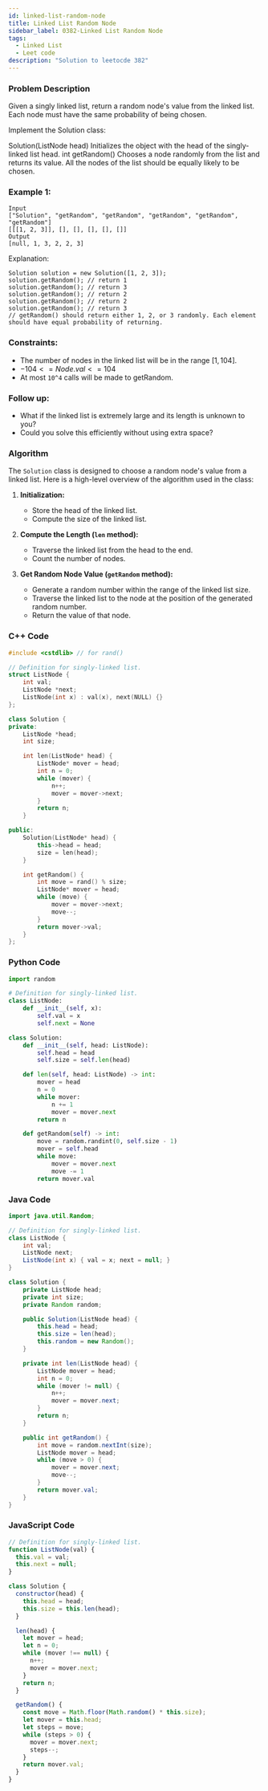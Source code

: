 ```yaml
---
id: linked-list-random-node
title: Linked List Random Node
sidebar_label: 0382-Linked List Random Node
tags:
  - Linked List
  - Leet code
description: "Solution to leetocde 382"
---
```


### Problem Description

Given a singly linked list, return a random node's value from the linked list. Each node must have the same probability of being chosen.

Implement the Solution class:

Solution(ListNode head) Initializes the object with the head of the singly-linked list head.
int getRandom() Chooses a node randomly from the list and returns its value. All the nodes of the list should be equally likely to be chosen.

### Example 1:

```
Input
["Solution", "getRandom", "getRandom", "getRandom", "getRandom", "getRandom"]
[[[1, 2, 3]], [], [], [], [], []]
Output
[null, 1, 3, 2, 2, 3]
```

Explanation:

```
Solution solution = new Solution([1, 2, 3]);
solution.getRandom(); // return 1
solution.getRandom(); // return 3
solution.getRandom(); // return 2
solution.getRandom(); // return 2
solution.getRandom(); // return 3
// getRandom() should return either 1, 2, or 3 randomly. Each element should have equal probability of returning.
```

### Constraints:

- The number of nodes in the linked list will be in the range $[1, 104].$
- $-104 <= Node.val <= 104$
- At most `10^4` calls will be made to getRandom.

### Follow up:

- What if the linked list is extremely large and its length is unknown to you?
- Could you solve this efficiently without using extra space?

### Algorithm

The `Solution` class is designed to choose a random node's value from a linked list. Here is a high-level overview of the algorithm used in the class:

1. **Initialization:**

   - Store the head of the linked list.
   - Compute the size of the linked list.

2. **Compute the Length (`len` method):**

   - Traverse the linked list from the head to the end.
   - Count the number of nodes.

3. **Get Random Node Value (`getRandom` method):**
   - Generate a random number within the range of the linked list size.
   - Traverse the linked list to the node at the position of the generated random number.
   - Return the value of that node.

### C++ Code

```cpp
#include <cstdlib> // for rand()

// Definition for singly-linked list.
struct ListNode {
    int val;
    ListNode *next;
    ListNode(int x) : val(x), next(NULL) {}
};

class Solution {
private:
    ListNode *head;
    int size;

    int len(ListNode* head) {
        ListNode* mover = head;
        int n = 0;
        while (mover) {
            n++;
            mover = mover->next;
        }
        return n;
    }

public:
    Solution(ListNode* head) {
        this->head = head;
        size = len(head);
    }

    int getRandom() {
        int move = rand() % size;
        ListNode* mover = head;
        while (move) {
            mover = mover->next;
            move--;
        }
        return mover->val;
    }
};
```

### Python Code

```python
import random

# Definition for singly-linked list.
class ListNode:
    def __init__(self, x):
        self.val = x
        self.next = None

class Solution:
    def __init__(self, head: ListNode):
        self.head = head
        self.size = self.len(head)

    def len(self, head: ListNode) -> int:
        mover = head
        n = 0
        while mover:
            n += 1
            mover = mover.next
        return n

    def getRandom(self) -> int:
        move = random.randint(0, self.size - 1)
        mover = self.head
        while move:
            mover = mover.next
            move -= 1
        return mover.val
```

### Java Code

```java
import java.util.Random;

// Definition for singly-linked list.
class ListNode {
    int val;
    ListNode next;
    ListNode(int x) { val = x; next = null; }
}

class Solution {
    private ListNode head;
    private int size;
    private Random random;

    public Solution(ListNode head) {
        this.head = head;
        this.size = len(head);
        this.random = new Random();
    }

    private int len(ListNode head) {
        ListNode mover = head;
        int n = 0;
        while (mover != null) {
            n++;
            mover = mover.next;
        }
        return n;
    }

    public int getRandom() {
        int move = random.nextInt(size);
        ListNode mover = head;
        while (move > 0) {
            mover = mover.next;
            move--;
        }
        return mover.val;
    }
}
```

### JavaScript Code

```javascript
// Definition for singly-linked list.
function ListNode(val) {
  this.val = val;
  this.next = null;
}

class Solution {
  constructor(head) {
    this.head = head;
    this.size = this.len(head);
  }

  len(head) {
    let mover = head;
    let n = 0;
    while (mover !== null) {
      n++;
      mover = mover.next;
    }
    return n;
  }

  getRandom() {
    const move = Math.floor(Math.random() * this.size);
    let mover = this.head;
    let steps = move;
    while (steps > 0) {
      mover = mover.next;
      steps--;
    }
    return mover.val;
  }
}
```
